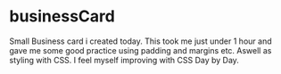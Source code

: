 # businessCard
Small Business card i created today. This took me just under 1 hour and gave me some good practice using padding and margins etc. Aswell as styling with CSS. I feel myself improving with CSS Day by Day.
